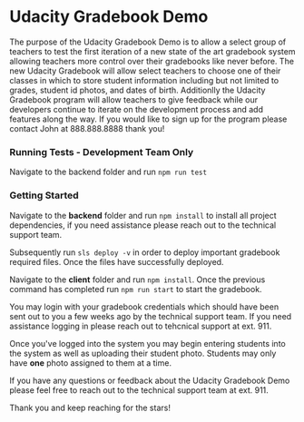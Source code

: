 # Udacity Gradebook Demo

The purpose of the Udacity Gradebook Demo is to allow a select group of teachers to test the first iteration of a new state of the art gradebook system allowing teachers more control over their gradebooks like never before. The new Udacity Gradebook will allow select teachers to choose one of their classes in which to store student information including but not limited to grades, student id photos, and dates of birth. Additionlly the Udacity Gradebook program will allow teachers to give feedback while our developers continue to iterate on the development process and add features along the way. If you would like to sign up for the program please contact John at 888.888.8888 thank you!


### Running Tests - Development Team Only

Navigate to the backend folder and run `npm run test`

### Getting Started

Navigate to the **backend** folder and run `npm install` to install all project dependencies, if you need assistance please reach out to the technical support team. 

Subsequently run `sls deploy -v` in order to deploy important gradebook required files. Once the files have successfully deployed.

Navigate to the **client** folder and run `npm install`. Once the previous command has completed run `npm run start` to start the gradebook.

You may login with your gradebook credentials which should have been sent out to you a few weeks ago by the technical support team. If you need assistance logging in please reach out to tehcnical support at ext. 911.

Once you've logged into the system you may begin entering students into the system as well as uploading their student photo. Students may only have **one** photo assigned to them at a time. 

If you have any questions or feedback about the Udacity Gradebook Demo please feel free to reach out to the technical support team at ext. 911. 

Thank you and keep reaching for the stars!
